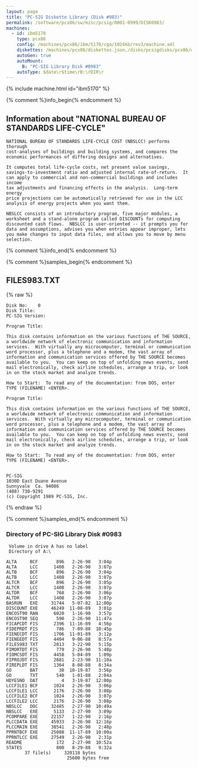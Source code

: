 ```yaml
---
layout: page
title: "PC-SIG Diskette Library (Disk #983)"
permalink: /software/pcx86/sw/misc/pcsig/0001-0999/DISK0983/
machines:
  - id: ibm5170
    type: pcx86
    config: /machines/pcx86/ibm/5170/cga/1024kb/rev3/machine.xml
    diskettes: /machines/pcx86/diskettes.json,/disks/pcsigdisks/pcx86/diskettes.json
    autoGen: true
    autoMount:
      B: "PC-SIG Library Disk #0983"
    autoType: $date\r$time\rB:\rDIR\r
---
```


{% include machine.html id="ibm5170" %}

{% comment %}info_begin{% endcomment %}

## Information about "NATIONAL BUREAU OF STANDARDS LIFE-CYCLE"

    NATIONAL BUREAU OF STANDARDS LIFE-CYCLE COST (NBSLCC) performs thorough
    cost-analyses of buildings and building systems, and compares the
    economic performances of differing designs and alternatives.
    
    It computes total life-cycle costs, net present value savings,
    savings-to-investment ratio and adjusted internal rate-of-return.  It
    can apply to commercial and non-commercial buildings and includes income
    tax adjustments and financing effects in the analysis.  Long-term energy
    price projections can be automatically retrieved for use in the LCC
    analysis of energy projects when you want them.
    
    NBSLCC consists of an introductory program, five major modules, a
    worksheet and a stand-alone program called DISCOUNTs for computing
    discounted cash flows.  NBSLCC is user-oriented -- it prompts you for
    data and assumptions, advises you when entries appear improper, lets
    you make changes to input data files, and allows you to move by menu
    selection.
{% comment %}info_end{% endcomment %}

{% comment %}samples_begin{% endcomment %}

## FILES983.TXT

{% raw %}
```
Disk No:    0                                                           
Disk Title:                                                             
PC-SIG Version:                                                         
                                                                        
Program Title:                                                          
                                                                        
This disk contains information on the various functions of THE SOURCE,  
a worldwide network of electronic communication and information         
services.  With virtually any microcomputer, terminal or communication  
word processor, plus a telephone and a modem, the vast array of         
information and communication services offered by THE SOURCE becomes    
available to you.  You can keep on top of unfolding news events, send   
mail electronically, check airline schedules, arrange a trip, or look   
in on the stock market and analyze trends.                              
                                                                        
How to Start:  To read any of the documentation: from DOS, enter        
TYPE (FILENAME) <ENTER>.                                                
                                                                        
Program Title:                                                          
                                                                        
This disk contains information on the various functions of THE SOURCE,  
a worldwide network of electronic communication and information         
services.  With virtually any microcomputer, terminal or communication  
word processor, plus a telephone and a modem, the vast array of         
information and communication services offered by THE SOURCE becomes    
available to you.  You can keep on top of unfolding news events, send   
mail electronically, check airline schedules, arrange a trip, or look   
in on the stock market and analyze trends.                              
                                                                        
How to Start:  To read any of the documentation: from DOS, enter        
TYPE (FILENAME) <ENTER>.                                                
                                                                        
                                                                        
PC-SIG                                                                  
1030D East Duane Avenue                                                 
Sunnyvale  Ca. 94086                                                    
(408) 730-9291                                                          
(c) Copyright 1989 PC-SIG, Inc.                                         
```
{% endraw %}

{% comment %}samples_end{% endcomment %}

### Directory of PC-SIG Library Disk #0983

     Volume in drive A has no label
     Directory of A:\

    ALTA     BCF       896   2-26-90   3:04p
    ALTA     LCC      1408   2-26-90   3:07p
    ALTB     BCF       896   2-26-90   3:04p
    ALTB     LCC      1408   2-26-90   3:07p
    ALTCR    BCF       896   2-26-90   3:05p
    ALTCR    LCC      1408   2-26-90   3:07p
    ALTDR    BCF       768   2-26-90   3:06p
    ALTDR    LCC      1408   2-26-90   3:07p
    BASRUN   EXE     31744   5-07-82  12:00p
    DISCOUNT EXE     46249  11-08-89   3:01p
    ENCOST90 RAN      6020   1-16-90   3:57p
    ENCOST90 SEQ       590   2-26-90  11:47a
    FICAPCDT FIS      2396  11-16-89   4:56p
    FIDEPRDT FIS       786   7-09-88  10:45p
    FIENECDT FIS      1706  11-01-89   3:12p
    FIENEEDT FIS      4404   9-06-88   8:57a
    FILES983 TXT      2813   3-22-90   5:15p
    FIMORTDT FIS       779   2-26-90   5:48p
    FIOMCSDT FIS      4458   5-04-89   1:09p
    FIPROJDT FIS      2881   2-23-90  11:10a
    FIREPLDT FIS      1364   8-08-88   8:34a
    GO       BAT        38  10-19-87   3:56p
    GO       TXT       540   1-01-80   2:04a
    HDYESNO  DAT         4   3-19-87  12:00p
    LCCFILE1 BCF      1024   2-26-90   3:06p
    LCCFILE1 LCC      2176   2-26-90   3:08p
    LCCFILE2 BCF      1024   2-26-90   3:07p
    LCCFILE2 LCC      2176   2-26-90   3:08p
    NBSLCC   DOC     32485   2-27-90  10:49a
    NBSLCC   EXE      5133   2-27-90   3:09p
    PCOMPARE EXE     22157   1-22-90   2:16p
    PLCCDATA EXE     45933   2-26-90  12:16p
    PLCCMAIN EXE     38541   2-26-90   2:48p
    PPRNTBCF EXE     25088  11-17-89  10:00a
    PPRNTLCC EXE     27549   2-26-90   2:31p
    README             172   2-27-90  10:52a
    STATES             800   8-29-88   9:32a
           37 file(s)     320118 bytes
                           25600 bytes free
